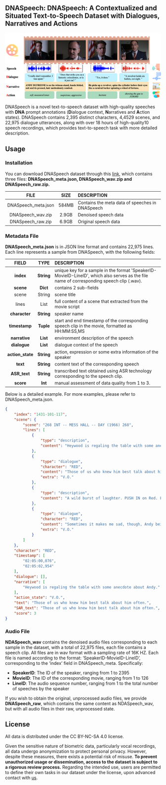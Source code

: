 ## DNASpeech: DNASpeech: A Contextualized and Situated Text-to-Speech Dataset with Dialogues, Narratives and Actions

![DNASpeech Dataset](https://github.com/DNASpeech/DNASpeech/blob/main/imgs/demos.png)

DNASpeech is a novel text-to-speech dataset with high-quality speeches with **DNA** prompt annotations (**D**ialogue context, **N**arratives and **A**ction states). DNASpeech contains 2,395 distinct characters, 4,4529 scenes, and 22,975 dialogue utterances, along with over 18 hours of high-quality10 speech recordings, which provides text-to-speech task with more detailed description.

## Usage
### Installation
You can download DNASpeech dataset through this [link](https://drive.google.com/drive/folders/14DAmOQhIuqyR9kduJr1iRLqXljV00BLc?usp=drive_link), which contains three files: **DNASpeech_meta.json, DNASpeech_wav.zip and DNASpeech_raw.zip.**

|       **FILE**      | **SIZE** |                 **DESCRIPTION**                 |
|:-------------------:|:--------:|:------------------------------------------------|
| DNASpeech_meta.json |   584MB  | Contains the meta data of speeches in DNASpeech |
| DNASpeech_wav.zip   |   2.9GB  | Denoised speech data                            |
| DNASpeech_raw.zip   |   6.9GB  | Original speech data                            |

### Metadata File
**DNASpeech_meta.json** is in JSON line format and contains 22,975 lines. Each line represents a sample from DNASpeech, with the following fields:

|     **FIELD**    |  **TYPE**  |                                                              **DESCRIPTION**                                                              |
|:----------------:|:----------:|:------------------------------------------------------------------------------------------------------------------------------------------|
| **index**        | **String** | unique key for a sample in the format 'SpeakerID-MovieID-LineID', which also serves as the file name of corresponding speech clip (.wav). |
| **scene**        |  **Dict**  | contains 2 sub-fields                                                                                                                     |
|            scene |   String   | scene title                                                                                                                               |
|            lines |    List    | full content of a scene that extracted from the movie script                                                                              |
| **character**    | **String** | speaker name                                                                                                                              |
| **timestamp**    |  **Tuple** | start and end timestamp of the corresponding speech clip in the movie, formatted as HH:MM:SS,MS                                           |
| **narrative**    |  **List**  | environment description of the speech                                                                                                     |
| **dialogue**     |  **List**  | dialogue context of the speech                                                                                                            |
| **action_state** | **String** | action, expression or some extra information of the speaker                                                                               |
| **text**         | **String** | content text of the corresponding speech                                                                                                  |
| **ASR_text**     | **String** | transcribed text obtained using ASR technology corresponding to the speech clip.                                                          |
| **score**        |   **Int**  | manual assessment of data quality from 1 to 3.                                                                                            |

Below is a detailed example. For more examples, please refer to DNASpeech_meta.json.

```json
{
    "index": '1431-101-117',
    "scene": {
        "scene": "268 INT -- MESS HALL -- DAY (1966) 268",
        "lines": [
            {
                "type": "description",
                "content": "Heywood is regaling the table with some anecdote about Andy."
            },
            {
                "type": "dialogue",
                "character": "RED",
                "content": "Those of us who knew him best talk about him often. I swear, the stuff he pulled. It always makes us laugh.",
                "extra": "V.O."
            },
            {
                "type": "description",
                "content": "A wild burst of laughter. PUSH IN on Red. Feeling melancholy."
            },
            {
                "type": "dialogue",
                "character": "RED",
                "content": "Sometimes it makes me sad, though, Andy being gone. I have to remind myself that some birds aren't meant to be caged, that's all. Their feathers are just too bright...",
                "extra": "V.O."
            }
        ]
    },
    "character": "RED",
    "timestamp": [
        "02:05:00,076",
        "02:05:02,954"
    ],
    "dialogue": [],
    "narrative": [
        "Heywood is regaling the table with some anecdote about Andy."
    ],
    "action_state": "V.O.",
    "text": "Those of us who knew him best talk about him often.",
    "SAR_text": "Those of us who knew him best talk about him often.",
    "score": 3
}
```

### Audio File
**NDASpeech_wav** contains the denoised audio files corresponding to each sample in the dataset, with a total of 22,975 files, each file contains a speech clip. All files are in wav format with a sampling rate of 16K HZ. Each file is named according to the format: ‘SpeakerID-MovieID-LineID’, corresponding to the ‘index’ field in DNASpeech_meta. Specifically:

- **SpeakerID**: The ID of the speaker, ranging from 1 to 2395
- **MovieID**: The ID of the corresponding movie, ranging from 1 to 126
- **LineID**: The audio sequence number, ranging from 1 to the total number of speeches by the speaker

If you wish to obtain the original, unprocessed audio files, we provide **DNASpeech_raw**, which contains the same content as NDASpeech_wav, but with all audio files in their raw, unprocessed state.

## License
All data is distributed under the CC BY-NC-SA 4.0 license. 

Given the sensitive nature of biometric data, particularly vocal recordings, all data undergo anonymization to protect personal privacy. However, despite these measures, there exists a potential risk of misuse. **To prevent unauthorized usage or dissemination, access to the dataset is subject to a rigorous review process.** Regarding the intended use, users are permitted to define their own tasks in our dataset under the license, upon advanced contact with [us](chengchuanqi@ruc.edu.cn).
